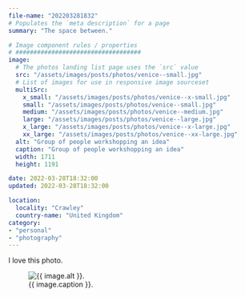 ```yaml
---
file-name: "202203281832"
# Populates the `meta description` for a page
summary: "The space between."

# Image component rules / properties
# ###################################
image:
  # The photos landing list page uses the `src` value
  src: "/assets/images/posts/photos/venice--small.jpg"
  # List of images for use in responsive image sourceset
  multiSrc:
    x_small: "/assets/images/posts/photos/venice--x-small.jpg"
    small: "/assets/images/posts/photos/venice--small.jpg"
    medium: "/assets/images/posts/photos/venice--medium.jpg"
    large: "/assets/images/posts/photos/venice--large.jpg"
    x_large: "/assets/images/posts/photos/venice--x-large.jpg"
    xx_large: "/assets/images/posts/photos/venice--xx-large.jpg"
  alt: "Group of people workshopping an idea"
  caption: "Group of people workshopping an idea"
  width: 1711
  height: 1191

date: 2022-03-28T18:32:00
updated: 2022-03-28T18:32:00

location:
  locality: "Crawley"
  country-name: "United Kingdom"
category:
- "personal"
- "photography"
---
```


I love this photo.

<figure class="flow">
	<img src="{{ image.multiSrc.medium }}"
    srcset="{{ image.multiSrc.x_small }} 320w,
							{{ image.multiSrc.small }} 600w,
							{{ image.multiSrc.medium }} 768w,
							{{ image.multiSrc.large }} 1024w,
							{{ image.multiSrc.x_large }} 1200w,
							{{ image.multiSrc.xx_large }} 2000w"
    sizes="(min-width: 20em) 100vw"
    alt="{{ image.alt }}."
    width="{{ image.width }}"
    height="{{ image.height }}"
    loading="lazy"
    decoding="async"
    class="shadow">
	<figcaption>{{ image.caption }}.</figcaption>
</figure>
